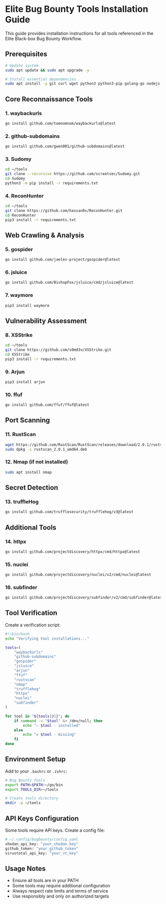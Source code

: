 # Elite Bug Bounty Tools Installation Guide

This guide provides installation instructions for all tools referenced in the Elite Black-box Bug Bounty Workflow.

## Prerequisites

```bash
# Update system
sudo apt update && sudo apt upgrade -y

# Install essential dependencies
sudo apt install -y git curl wget python3 python3-pip golang-go nodejs npm
```

## Core Reconnaissance Tools

### 1. waybackurls
```bash
go install github.com/tomnomnom/waybackurls@latest
```

### 2. github-subdomains
```bash
go install github.com/gwen001/github-subdomains@latest
```

### 3. Sudomy
```bash
cd ~/tools
git clone --recursive https://github.com/screetsec/Sudomy.git
cd Sudomy
python3 -m pip install -r requirements.txt
```

### 4. ReconHunter
```bash
cd ~/tools
git clone https://github.com/hassan0x/ReconHunter.git
cd ReconHunter
pip3 install -r requirements.txt
```

## Web Crawling & Analysis

### 5. gospider
```bash
go install github.com/jaeles-project/gospider@latest
```

### 6. jsluice
```bash
go install github.com/BishopFox/jsluice/cmd/jsluice@latest
```

### 7. waymore
```bash
pip3 install waymore
```

## Vulnerability Assessment

### 8. XSStrike
```bash
cd ~/tools
git clone https://github.com/s0md3v/XSStrike.git
cd XSStrike
pip3 install -r requirements.txt
```

### 9. Arjun
```bash
pip3 install arjun
```

### 10. ffuf
```bash
go install github.com/ffuf/ffuf@latest
```

## Port Scanning

### 11. RustScan
```bash
wget https://github.com/RustScan/RustScan/releases/download/2.0.1/rustscan_2.0.1_amd64.deb
sudo dpkg -i rustscan_2.0.1_amd64.deb
```

### 12. Nmap (if not installed)
```bash
sudo apt install nmap
```

## Secret Detection

### 13. truffleHog
```bash
go install github.com/trufflesecurity/trufflehog/v3@latest
```

## Additional Tools

### 14. httpx
```bash
go install github.com/projectdiscovery/httpx/cmd/httpx@latest
```

### 15. nuclei
```bash
go install github.com/projectdiscovery/nuclei/v2/cmd/nuclei@latest
```

### 16. subfinder
```bash
go install github.com/projectdiscovery/subfinder/v2/cmd/subfinder@latest
```

## Tool Verification

Create a verification script:

```bash
#!/bin/bash
echo "Verifying tool installations..."

tools=(
    "waybackurls"
    "github-subdomains" 
    "gospider"
    "jsluice"
    "arjun"
    "ffuf"
    "rustscan"
    "nmap"
    "trufflehog"
    "httpx"
    "nuclei"
    "subfinder"
)

for tool in "${tools[@]}"; do
    if command -v "$tool" &> /dev/null; then
        echo "✓ $tool - installed"
    else
        echo "✗ $tool - missing"
    fi
done
```

## Environment Setup

Add to your `.bashrc` or `.zshrc`:

```bash
# Bug Bounty Tools
export PATH=$PATH:~/go/bin
export TOOLS_DIR=~/tools

# Create tools directory
mkdir -p ~/tools
```

## API Keys Configuration

Some tools require API keys. Create a config file:

```bash
# ~/.config/bugbounty/config.yaml
shodan_api_key: "your_shodan_key"
github_token: "your_github_token"
virustotal_api_key: "your_vt_key"
```

## Usage Notes

- Ensure all tools are in your PATH
- Some tools may require additional configuration
- Always respect rate limits and terms of service
- Use responsibly and only on authorized targets